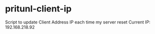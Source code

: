 # pritunl-client-ip
 Script to update Client Address IP each time my server reset
 Current IP: 192.168.218.92

